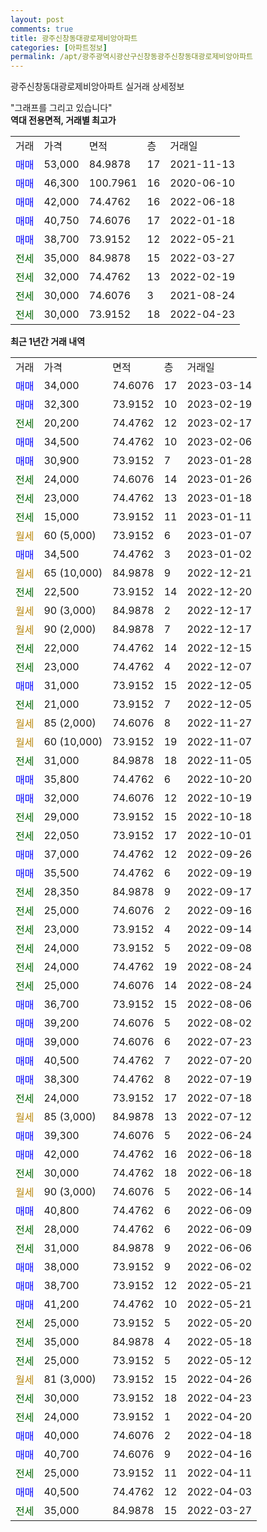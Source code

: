 ```yaml
---
layout: post
comments: true
title: 광주신창동대광로제비앙아파트
categories: [아파트정보]
permalink: /apt/광주광역시광산구신창동광주신창동대광로제비앙아파트
---
```


광주신창동대광로제비앙아파트 실거래 상세정보

<script type="text/javascript">
  google.charts.load('current', {'packages':['line', 'corechart']});
  google.charts.setOnLoadCallback(drawChart);

  function drawChart() {
    var data = new google.visualization.DataTable();
    data.addColumn('date', '거래일');
    data.addColumn('number', "매매");
    data.addColumn('number', "전세");
    data.addColumn('number', "전매");

    data.addRows([[new Date(Date.parse("2023-03-14")), 34000, null, null], [new Date(Date.parse("2023-02-19")), 32300, null, null], [new Date(Date.parse("2023-02-17")), null, 20200, null], [new Date(Date.parse("2023-02-06")), 34500, null, null], [new Date(Date.parse("2023-01-28")), 30900, null, null], [new Date(Date.parse("2023-01-26")), null, 24000, null], [new Date(Date.parse("2023-01-18")), null, 23000, null], [new Date(Date.parse("2023-01-11")), null, 15000, null], [new Date(Date.parse("2023-01-07")), null, null, null], [new Date(Date.parse("2023-01-02")), 34500, null, null], [new Date(Date.parse("2022-12-21")), null, null, null], [new Date(Date.parse("2022-12-20")), null, 22500, null], [new Date(Date.parse("2022-12-17")), null, null, null], [new Date(Date.parse("2022-12-17")), null, null, null], [new Date(Date.parse("2022-12-15")), null, 22000, null], [new Date(Date.parse("2022-12-07")), null, 23000, null], [new Date(Date.parse("2022-12-05")), 31000, null, null], [new Date(Date.parse("2022-12-05")), null, 21000, null], [new Date(Date.parse("2022-11-27")), null, null, null], [new Date(Date.parse("2022-11-07")), null, null, null], [new Date(Date.parse("2022-11-05")), null, 31000, null], [new Date(Date.parse("2022-10-20")), 35800, null, null], [new Date(Date.parse("2022-10-19")), 32000, null, null], [new Date(Date.parse("2022-10-18")), null, 29000, null], [new Date(Date.parse("2022-10-01")), null, 22050, null], [new Date(Date.parse("2022-09-26")), 37000, null, null], [new Date(Date.parse("2022-09-19")), 35500, null, null], [new Date(Date.parse("2022-09-17")), null, 28350, null], [new Date(Date.parse("2022-09-16")), null, 25000, null], [new Date(Date.parse("2022-09-14")), null, 23000, null], [new Date(Date.parse("2022-09-08")), null, 24000, null], [new Date(Date.parse("2022-08-24")), null, 24000, null], [new Date(Date.parse("2022-08-24")), null, 25000, null], [new Date(Date.parse("2022-08-06")), 36700, null, null], [new Date(Date.parse("2022-08-02")), 39200, null, null], [new Date(Date.parse("2022-07-23")), 39000, null, null], [new Date(Date.parse("2022-07-20")), 40500, null, null], [new Date(Date.parse("2022-07-19")), 38300, null, null], [new Date(Date.parse("2022-07-18")), null, 24000, null], [new Date(Date.parse("2022-07-12")), null, null, null], [new Date(Date.parse("2022-06-24")), 39300, null, null], [new Date(Date.parse("2022-06-18")), 42000, null, null], [new Date(Date.parse("2022-06-18")), null, 30000, null], [new Date(Date.parse("2022-06-14")), null, null, null], [new Date(Date.parse("2022-06-09")), 40800, null, null], [new Date(Date.parse("2022-06-09")), null, 28000, null], [new Date(Date.parse("2022-06-06")), null, 31000, null], [new Date(Date.parse("2022-06-02")), 38000, null, null], [new Date(Date.parse("2022-05-21")), 38700, null, null], [new Date(Date.parse("2022-05-21")), 41200, null, null], [new Date(Date.parse("2022-05-20")), null, 25000, null], [new Date(Date.parse("2022-05-18")), null, 35000, null], [new Date(Date.parse("2022-05-12")), null, 25000, null], [new Date(Date.parse("2022-04-26")), null, null, null], [new Date(Date.parse("2022-04-23")), null, 30000, null], [new Date(Date.parse("2022-04-20")), null, 24000, null], [new Date(Date.parse("2022-04-18")), 40000, null, null], [new Date(Date.parse("2022-04-16")), 40700, null, null], [new Date(Date.parse("2022-04-11")), null, 25000, null], [new Date(Date.parse("2022-04-03")), 40500, null, null], [new Date(Date.parse("2022-03-27")), null, 35000, null]]);

    var options = {
      hAxis: {
        format: 'yyyy/MM/dd'
      },    
      lineWidth: 0,
      pointsVisible: true,    
      title: '최근 1년간 유형별 실거래가 분포',
      legend: { position: 'bottom' }
    };

    var formatter = new google.visualization.NumberFormat({pattern:'###,###'} );
    formatter.format(data, 1);
    formatter.format(data, 2);
    
    setTimeout(function() {
        var chart = new google.visualization.LineChart(document.getElementById('columnchart_material'));
        chart.draw(data, (options));
        document.getElementById('loading').style.display = 'none';
    }, 200);
  }
</script>


<div id="loading" style="z-index:20; display: block; margin-left: 0px">"그래프를 그리고 있습니다"</div>
<div id="columnchart_material" style="width: 95%; margin-left: 0px; display: block"></div>
<!-- contents start -->
<b>역대 전용면적, 거래별 최고가</b>
<table class="sortable">
    <tr>
      <td>거래</td>
      <td>가격</td>
      <td>면적</td>
      <td>층</td>
      <td>거래일</td>
    </tr>
        <tr>
          <td><a style="color: blue">매매</a></td>
          <td>53,000</td>
          <td>84.9878</td>
          <td>17</td>
          <td>2021-11-13</td>
        </tr>            <tr>
          <td><a style="color: blue">매매</a></td>
          <td>46,300</td>
          <td>100.7961</td>
          <td>16</td>
          <td>2020-06-10</td>
        </tr>            <tr>
          <td><a style="color: blue">매매</a></td>
          <td>42,000</td>
          <td>74.4762</td>
          <td>16</td>
          <td>2022-06-18</td>
        </tr>            <tr>
          <td><a style="color: blue">매매</a></td>
          <td>40,750</td>
          <td>74.6076</td>
          <td>17</td>
          <td>2022-01-18</td>
        </tr>            <tr>
          <td><a style="color: blue">매매</a></td>
          <td>38,700</td>
          <td>73.9152</td>
          <td>12</td>
          <td>2022-05-21</td>
        </tr>        
        <tr>
              <td><a style="color: darkgreen">전세</a></td>
              <td>35,000</td>
              <td>84.9878</td>
              <td>15</td>
              <td>2022-03-27</td>
            </tr>            <tr>
              <td><a style="color: darkgreen">전세</a></td>
              <td>32,000</td>
              <td>74.4762</td>
              <td>13</td>
              <td>2022-02-19</td>
            </tr>            <tr>
              <td><a style="color: darkgreen">전세</a></td>
              <td>30,000</td>
              <td>74.6076</td>
              <td>3</td>
              <td>2021-08-24</td>
            </tr>            <tr>
              <td><a style="color: darkgreen">전세</a></td>
              <td>30,000</td>
              <td>73.9152</td>
              <td>18</td>
              <td>2022-04-23</td>
            </tr>        
    
</table>

<b>최근 1년간 거래 내역</b>

<table class="sortable">
    <tr>
      <td>거래</td>
      <td>가격</td>
      <td>면적</td>
      <td>층</td>
      <td>거래일</td>
    </tr>
    <tr>
      <td><a style="color: blue">매매</a></td>
      <td>34,000</td>
      <td>74.6076</td>
      <td>17</td>
      <td>2023-03-14</td>
    </tr>          <tr>
      <td><a style="color: blue">매매</a></td>
      <td>32,300</td>
      <td>73.9152</td>
      <td>10</td>
      <td>2023-02-19</td>
    </tr>          <tr>
      <td><a style="color: darkgreen">전세</a></td>
      <td>20,200</td>
      <td>74.4762</td>
      <td>12</td>
      <td>2023-02-17</td>
    </tr>          <tr>
      <td><a style="color: blue">매매</a></td>
      <td>34,500</td>
      <td>74.4762</td>
      <td>10</td>
      <td>2023-02-06</td>
    </tr>          <tr>
      <td><a style="color: blue">매매</a></td>
      <td>30,900</td>
      <td>73.9152</td>
      <td>7</td>
      <td>2023-01-28</td>
    </tr>          <tr>
      <td><a style="color: darkgreen">전세</a></td>
      <td>24,000</td>
      <td>74.6076</td>
      <td>14</td>
      <td>2023-01-26</td>
    </tr>          <tr>
      <td><a style="color: darkgreen">전세</a></td>
      <td>23,000</td>
      <td>74.4762</td>
      <td>13</td>
      <td>2023-01-18</td>
    </tr>          <tr>
      <td><a style="color: darkgreen">전세</a></td>
      <td>15,000</td>
      <td>73.9152</td>
      <td>11</td>
      <td>2023-01-11</td>
    </tr>          <tr>
      <td><a style="color: darkgoldenrod">월세</a></td>
      <td>60 (5,000)</td>
      <td>73.9152</td>
      <td>6</td>
      <td>2023-01-07</td>
    </tr>          <tr>
      <td><a style="color: blue">매매</a></td>
      <td>34,500</td>
      <td>74.4762</td>
      <td>3</td>
      <td>2023-01-02</td>
    </tr>          <tr>
      <td><a style="color: darkgoldenrod">월세</a></td>
      <td>65 (10,000)</td>
      <td>84.9878</td>
      <td>9</td>
      <td>2022-12-21</td>
    </tr>          <tr>
      <td><a style="color: darkgreen">전세</a></td>
      <td>22,500</td>
      <td>73.9152</td>
      <td>14</td>
      <td>2022-12-20</td>
    </tr>          <tr>
      <td><a style="color: darkgoldenrod">월세</a></td>
      <td>90 (3,000)</td>
      <td>84.9878</td>
      <td>2</td>
      <td>2022-12-17</td>
    </tr>          <tr>
      <td><a style="color: darkgoldenrod">월세</a></td>
      <td>90 (2,000)</td>
      <td>84.9878</td>
      <td>7</td>
      <td>2022-12-17</td>
    </tr>          <tr>
      <td><a style="color: darkgreen">전세</a></td>
      <td>22,000</td>
      <td>74.4762</td>
      <td>14</td>
      <td>2022-12-15</td>
    </tr>          <tr>
      <td><a style="color: darkgreen">전세</a></td>
      <td>23,000</td>
      <td>74.4762</td>
      <td>4</td>
      <td>2022-12-07</td>
    </tr>          <tr>
      <td><a style="color: blue">매매</a></td>
      <td>31,000</td>
      <td>73.9152</td>
      <td>15</td>
      <td>2022-12-05</td>
    </tr>          <tr>
      <td><a style="color: darkgreen">전세</a></td>
      <td>21,000</td>
      <td>73.9152</td>
      <td>7</td>
      <td>2022-12-05</td>
    </tr>          <tr>
      <td><a style="color: darkgoldenrod">월세</a></td>
      <td>85 (2,000)</td>
      <td>74.6076</td>
      <td>8</td>
      <td>2022-11-27</td>
    </tr>          <tr>
      <td><a style="color: darkgoldenrod">월세</a></td>
      <td>60 (10,000)</td>
      <td>73.9152</td>
      <td>19</td>
      <td>2022-11-07</td>
    </tr>          <tr>
      <td><a style="color: darkgreen">전세</a></td>
      <td>31,000</td>
      <td>84.9878</td>
      <td>18</td>
      <td>2022-11-05</td>
    </tr>          <tr>
      <td><a style="color: blue">매매</a></td>
      <td>35,800</td>
      <td>74.4762</td>
      <td>6</td>
      <td>2022-10-20</td>
    </tr>          <tr>
      <td><a style="color: blue">매매</a></td>
      <td>32,000</td>
      <td>74.6076</td>
      <td>12</td>
      <td>2022-10-19</td>
    </tr>          <tr>
      <td><a style="color: darkgreen">전세</a></td>
      <td>29,000</td>
      <td>73.9152</td>
      <td>15</td>
      <td>2022-10-18</td>
    </tr>          <tr>
      <td><a style="color: darkgreen">전세</a></td>
      <td>22,050</td>
      <td>73.9152</td>
      <td>17</td>
      <td>2022-10-01</td>
    </tr>          <tr>
      <td><a style="color: blue">매매</a></td>
      <td>37,000</td>
      <td>74.4762</td>
      <td>12</td>
      <td>2022-09-26</td>
    </tr>          <tr>
      <td><a style="color: blue">매매</a></td>
      <td>35,500</td>
      <td>74.4762</td>
      <td>6</td>
      <td>2022-09-19</td>
    </tr>          <tr>
      <td><a style="color: darkgreen">전세</a></td>
      <td>28,350</td>
      <td>84.9878</td>
      <td>9</td>
      <td>2022-09-17</td>
    </tr>          <tr>
      <td><a style="color: darkgreen">전세</a></td>
      <td>25,000</td>
      <td>74.6076</td>
      <td>2</td>
      <td>2022-09-16</td>
    </tr>          <tr>
      <td><a style="color: darkgreen">전세</a></td>
      <td>23,000</td>
      <td>73.9152</td>
      <td>4</td>
      <td>2022-09-14</td>
    </tr>          <tr>
      <td><a style="color: darkgreen">전세</a></td>
      <td>24,000</td>
      <td>73.9152</td>
      <td>5</td>
      <td>2022-09-08</td>
    </tr>          <tr>
      <td><a style="color: darkgreen">전세</a></td>
      <td>24,000</td>
      <td>74.4762</td>
      <td>19</td>
      <td>2022-08-24</td>
    </tr>          <tr>
      <td><a style="color: darkgreen">전세</a></td>
      <td>25,000</td>
      <td>74.6076</td>
      <td>14</td>
      <td>2022-08-24</td>
    </tr>          <tr>
      <td><a style="color: blue">매매</a></td>
      <td>36,700</td>
      <td>73.9152</td>
      <td>15</td>
      <td>2022-08-06</td>
    </tr>          <tr>
      <td><a style="color: blue">매매</a></td>
      <td>39,200</td>
      <td>74.6076</td>
      <td>5</td>
      <td>2022-08-02</td>
    </tr>          <tr>
      <td><a style="color: blue">매매</a></td>
      <td>39,000</td>
      <td>74.6076</td>
      <td>6</td>
      <td>2022-07-23</td>
    </tr>          <tr>
      <td><a style="color: blue">매매</a></td>
      <td>40,500</td>
      <td>74.4762</td>
      <td>7</td>
      <td>2022-07-20</td>
    </tr>          <tr>
      <td><a style="color: blue">매매</a></td>
      <td>38,300</td>
      <td>74.4762</td>
      <td>8</td>
      <td>2022-07-19</td>
    </tr>          <tr>
      <td><a style="color: darkgreen">전세</a></td>
      <td>24,000</td>
      <td>73.9152</td>
      <td>17</td>
      <td>2022-07-18</td>
    </tr>          <tr>
      <td><a style="color: darkgoldenrod">월세</a></td>
      <td>85 (3,000)</td>
      <td>84.9878</td>
      <td>13</td>
      <td>2022-07-12</td>
    </tr>          <tr>
      <td><a style="color: blue">매매</a></td>
      <td>39,300</td>
      <td>74.6076</td>
      <td>5</td>
      <td>2022-06-24</td>
    </tr>          <tr>
      <td><a style="color: blue">매매</a></td>
      <td>42,000</td>
      <td>74.4762</td>
      <td>16</td>
      <td>2022-06-18</td>
    </tr>          <tr>
      <td><a style="color: darkgreen">전세</a></td>
      <td>30,000</td>
      <td>74.4762</td>
      <td>18</td>
      <td>2022-06-18</td>
    </tr>          <tr>
      <td><a style="color: darkgoldenrod">월세</a></td>
      <td>90 (3,000)</td>
      <td>74.6076</td>
      <td>5</td>
      <td>2022-06-14</td>
    </tr>          <tr>
      <td><a style="color: blue">매매</a></td>
      <td>40,800</td>
      <td>74.4762</td>
      <td>6</td>
      <td>2022-06-09</td>
    </tr>          <tr>
      <td><a style="color: darkgreen">전세</a></td>
      <td>28,000</td>
      <td>74.4762</td>
      <td>6</td>
      <td>2022-06-09</td>
    </tr>          <tr>
      <td><a style="color: darkgreen">전세</a></td>
      <td>31,000</td>
      <td>84.9878</td>
      <td>9</td>
      <td>2022-06-06</td>
    </tr>          <tr>
      <td><a style="color: blue">매매</a></td>
      <td>38,000</td>
      <td>73.9152</td>
      <td>9</td>
      <td>2022-06-02</td>
    </tr>          <tr>
      <td><a style="color: blue">매매</a></td>
      <td>38,700</td>
      <td>73.9152</td>
      <td>12</td>
      <td>2022-05-21</td>
    </tr>          <tr>
      <td><a style="color: blue">매매</a></td>
      <td>41,200</td>
      <td>74.4762</td>
      <td>10</td>
      <td>2022-05-21</td>
    </tr>          <tr>
      <td><a style="color: darkgreen">전세</a></td>
      <td>25,000</td>
      <td>73.9152</td>
      <td>5</td>
      <td>2022-05-20</td>
    </tr>          <tr>
      <td><a style="color: darkgreen">전세</a></td>
      <td>35,000</td>
      <td>84.9878</td>
      <td>4</td>
      <td>2022-05-18</td>
    </tr>          <tr>
      <td><a style="color: darkgreen">전세</a></td>
      <td>25,000</td>
      <td>73.9152</td>
      <td>5</td>
      <td>2022-05-12</td>
    </tr>          <tr>
      <td><a style="color: darkgoldenrod">월세</a></td>
      <td>81 (3,000)</td>
      <td>73.9152</td>
      <td>15</td>
      <td>2022-04-26</td>
    </tr>          <tr>
      <td><a style="color: darkgreen">전세</a></td>
      <td>30,000</td>
      <td>73.9152</td>
      <td>18</td>
      <td>2022-04-23</td>
    </tr>          <tr>
      <td><a style="color: darkgreen">전세</a></td>
      <td>24,000</td>
      <td>73.9152</td>
      <td>1</td>
      <td>2022-04-20</td>
    </tr>          <tr>
      <td><a style="color: blue">매매</a></td>
      <td>40,000</td>
      <td>74.6076</td>
      <td>2</td>
      <td>2022-04-18</td>
    </tr>          <tr>
      <td><a style="color: blue">매매</a></td>
      <td>40,700</td>
      <td>74.6076</td>
      <td>9</td>
      <td>2022-04-16</td>
    </tr>          <tr>
      <td><a style="color: darkgreen">전세</a></td>
      <td>25,000</td>
      <td>73.9152</td>
      <td>11</td>
      <td>2022-04-11</td>
    </tr>          <tr>
      <td><a style="color: blue">매매</a></td>
      <td>40,500</td>
      <td>74.4762</td>
      <td>12</td>
      <td>2022-04-03</td>
    </tr>          <tr>
      <td><a style="color: darkgreen">전세</a></td>
      <td>35,000</td>
      <td>84.9878</td>
      <td>15</td>
      <td>2022-03-27</td>
    </tr>      </table>
<!-- contents end -->    


